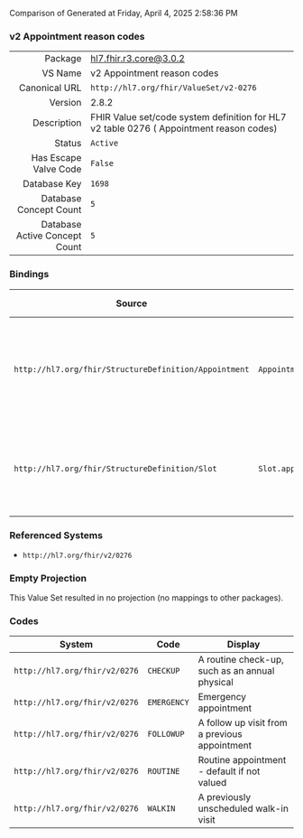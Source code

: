 Comparison of 
Generated at Friday, April 4, 2025 2:58:36 PM

### v2 Appointment reason codes

|      |     |
| ---: | --- |
| Package | hl7.fhir.r3.core@3.0.2 |
| VS Name | v2 Appointment reason codes |
| Canonical URL | `http://hl7.org/fhir/ValueSet/v2-0276` |
| Version | 2.8.2 |
| Description | FHIR Value set/code system definition for HL7 v2 table 0276 ( Appointment reason codes) |
| Status | `Active` |
| Has Escape Valve Code | `False` |
| Database Key | `1698` |
| Database Concept Count | `5` |
| Database Active Concept Count | `5` |
### Bindings

| Source | Element | Binding | Strength | Element Short |
| ------ | ------- | ------- | -------- | ------------- |
| `http://hl7.org/fhir/StructureDefinition/Appointment` | `Appointment.appointmentType` | `http://hl7.org/fhir/ValueSet/v2-0276` | `Preferred` | The style of appointment or patient that has been booked in the slot (not service type) |
| `http://hl7.org/fhir/StructureDefinition/Slot` | `Slot.appointmentType` | `http://hl7.org/fhir/ValueSet/v2-0276` | `Preferred` | The style of appointment or patient that may be booked in the slot (not service type) |

### Referenced Systems

* `http://hl7.org/fhir/v2/0276`
### Empty Projection

This Value Set resulted in no projection (no mappings to other packages).

### Codes

| System | Code | Display |
| ------ | ---- | ------- |
| `http://hl7.org/fhir/v2/0276` | `CHECKUP` | A routine check-up, such as an annual physical |
| `http://hl7.org/fhir/v2/0276` | `EMERGENCY` | Emergency appointment |
| `http://hl7.org/fhir/v2/0276` | `FOLLOWUP` | A follow up visit from a previous appointment |
| `http://hl7.org/fhir/v2/0276` | `ROUTINE` | Routine appointment - default if not valued |
| `http://hl7.org/fhir/v2/0276` | `WALKIN` | A previously unscheduled walk-in visit |
